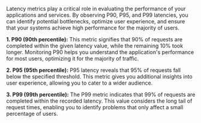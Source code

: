 Latency metrics play a critical role in evaluating the performance of your applications and services. By observing P90, P95, and P99 latencies, you can identify potential bottlenecks, optimize user experience, and ensure that your systems achieve high performance for the majority of users.

**1. P90 (90th percentile):** This metric signifies that 90% of requests are completed within the given latency value, while the remaining 10% took longer. Monitoring P90 helps you understand the application's performance for most users, optimizing it for the majority of traffic.

**2. P95 (95th percentile):** P95 latency reveals that 95% of requests fall below the specified threshold. This metric gives you additional insights into user experience, allowing you to cater to a wider audience.

**3. P99 (99th percentile):** The P99 metric indicates that 99% of requests are completed within the recorded latency. This value considers the long tail of request times, enabling you to identify problems that only affect a small percentage of users.
